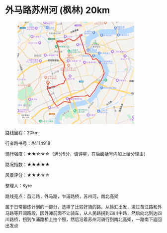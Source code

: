 # 外马路苏州河 (枫林) 20km

<figure><img src="../.gitbook/assets/外马路苏州河.png" alt="" width="375"><figcaption></figcaption></figure>

路线里程：20km

行者路书号：#4114918

骑行强度：★★☆☆☆（满分5分，请评星，在后面括号内加上给分理由）

路况指数：★★★★★

风景评分：★★★☆☆

整理人：Kyre

路线亮点：苗江路，外马路，乍浦路桥，苏州河，南北高架

属于日常锻炼计划的一部分，选择了比较好骑的路。从徐汇出发，进过苗江路和外马路等开阔路段，因外滩前面不让骑车，从人民路拐到四川中路，然后向北到达四川路桥，拐到乍浦路桥上拍个照，然后沿着苏州河骑行到南北高架，一路南下返回出发点
